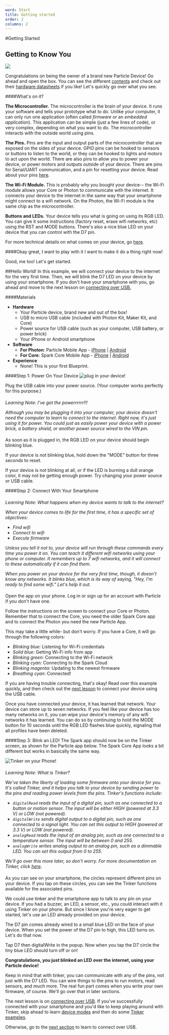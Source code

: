 ```yaml
---
word: Start
title: Getting started
order: 2
columns: 2
---
```


#Getting Started

## Getting to Know You

![]({{assets}}/images/family-portrait.png)

Congratulations on being the owner of a brand new Particle Device! Go ahead and open the box. You can see the different [contents](/datasheets/kits) and check out their [hardware datasheets](/datasheets) if you like! Let's quickly go over what you see.

####What's on it?

**The Microcontroller.** The microcontroller is the brain of your device. It runs your software and tells your prototype what to do. Unlike your computer, it can only run one application (often called *firmware* or an *embedded application*). This application can be simple (just a few lines of code), or very complex, depending on what you want to do. The microcontroller interacts with the outside world using pins.

**The Pins.** Pins are the input and output parts of the microcontroller that are exposed on the sides of your device. GPIO pins can be hooked to sensors or buttons to listen to the world, or they can be hooked to lights and motors to act upon the world. There are also pins to allow you to power your device, or power motors and outputs outside of your device. There are pins for Serial/UART communication, and a pin for resetting your device. Read about your pins [here](http://docs.spark.io/hardware/#spark-core-datasheet-pins-and-i-o).

**The Wi-Fi Module.** This is probably why you bought your device-- the Wi-Fi module allows your Core or Photon to communicate with the internet. It connects your device to the internet in the same way that your smartphone might connect to a wifi network. On the Photon, the Wi-Fi module is the same chip as the microcontroller.

**Buttons and LEDs.** Your device tells you what is going on using its RGB LED. You can give it some instructions (factory reset, erase wifi networks, etc) using the RST and MODE buttons. There's also a nice blue LED on your device that you can control with the D7 pin.

For more technical details on what comes on your device, go [here](/datasheets).

####Okay great, I want to play with it I want to make it do a thing right now!

Good, me too! Let's get started.

##Hello World!
In this example, we will connect your device to the internet for the very first time. Then, we will blink the D7 LED on your device by using your smartphone. If you don't have your smartphone with you, go ahead and move to the next lesson on [connecting over USB.](/guide/photon/connect)

####Materials
* **Hardware**
    * Your Particle device, brand new and out of the box!
    * USB to micro USB cable (included with Photon Kit, Maker Kit, and Core)
    * Power source for USB cable (such as your computer, USB battery, or power brick)
    * Your iPhone or Android smartphone
* **Software**
    * **For Photon**: Particle Mobile App - [iPhone](https://itunes.apple.com/us/app/particle-build-photon-electron/id991459054?ls=1&mt=8) | [Android](https://play.google.com/store/apps/details?id=io.particle.android.app)
    * **For Core**: Spark Core Mobile App - [iPhone](https://itunes.apple.com/us/app/spark-core/id760157884) | [Android](https://play.google.com/store/apps/details?id=io.spark.core.android)
* **Experience**
    * None! This is your first Blueprint.

####Step 1: Power On Your Device
![plug in your device!]({{assets}}/images/photon-plugged-in.jpg)

Plug the USB cable into your power source. (Your computer works perfectly for this purpose.)

#### 
*Learning Note: I've got the powerrrrrr!!!*

*Although you may be plugging it into your computer,  your device doesn't need the computer to learn to connect to the internet. Right now, it's just using it for power. You could just as easily power your device with a power brick, a battery shield, or another power source wired to the VIN pin.*
#### 

As soon as it is plugged in, the RGB LED on your device should begin blinking blue.

If your device is not blinking blue, hold down the "MODE" button for three seconds to reset.

If your device is not blinking at all, or if the LED is burning a dull orange color, it may not be getting enough power. Try changing your power source or USB cable.

####Step 2: Connect With Your Smartphone

#### 
*Learning Note: What happens when my device wants to talk to the internet?*

*When your device comes to life for the first time, it has a specific set of objectives:*
* *Find wifi*
* *Connect to wifi*
* *Execute firmware*

*Unless you tell it not to, your device will run through these commands every time you power it on. You can teach it different wifi networks using your phone or computer. It remembers up to 7 wifi networks, and it will connect to these automatically if it can find them.*

*When you power on your device for the very first time, though, it doesn't know any networks. It blinks blue, which is its way of saying, "Hey, I'm ready to find some wifi." Let's help it out.*
#### 

Open the app on your phone. Log in or sign up for an account with Particle if you don't have one.

Follow the instructions on the screen to connect your Core or Photon. Remember that to connect the Core, you need the older Spark Core app and to connect the Photon you need the new Particle App.

This may take a little while- but don't worry. If you have a Core, it will go through the following colors:

* *Blinking blue:* Listening for Wi-Fi credentials
* *Solid blue:* Getting Wi-Fi info from app
* *Blinking green:* Connecting to the Wi-Fi network
* *Blinking cyan:* Connecting to the Spark Cloud
* *Blinking magenta:* Updating to the newest firmware
* *Breathing cyan:* Connected!

If you are having trouble connecting, that's okay! Read over this example quickly, and then check out the [next lesson](/guide/photon/connect) to connect your device using the USB cable.

Once you have connected your device, it has learned that network. Your device can store up to seven networks. If you feel like your device has too many networks on it, you can wipe your device's memory of any wifi networks it has learned. You can do so by continuing to hold the MODE button for 10 seconds until the RGB LED flashes blue quickly, signaling that all profiles have been deleted.

####Step 3: Blink an LED!
The Spark app should now be on the Tinker screen, as shown for the Particle app below. The Spark Core App looks a bit different but works in basically the same way.

![Tinker on your Phone!]({{assets}}/images/tinker.png)

#### 
*Learning Note: What is Tinker?*

*We've taken the liberty of loading some firmware onto your device for you. It's called Tinker, and it helps you talk to your device by sending power to the pins and reading power levels from the pins. Tinker's functions include:*
* *`digitalRead` reads the input of a digital pin, such as one connected to a button or motion sensor. The input will be either HIGH (powered at 3.3 V) or LOW (not powered).*
* *`digitalWrite` sends digital output to a digital pin, such as one connected to a signal light. You can set this output to HIGH (powered at 3.3 V) or LOW (not powered).*
* *`analogRead` reads the input of an analog pin, such as one connected to a temperature sensor. The input will be between 0 and 255.*
* *`analogWrite` writes analog output to an analog pin, such as a dimmable LED. You can set this output from 0 to 255.*

*We'll go over this more later, so don't worry. For more documentation on Tinker, click [here](/guide/tinker).*
#### 

As you can see on your smartphone, the circles represent different pins on your device. If you tap on these circles, you can see the Tinker functions available for the associated pins.

We could use tinker and the smartphone app to talk to any pin on your device. If you had a buzzer, an LED, a sensor, etc., you could interact with it using Tinker on your phone. But since I know you're very eager to get started, let's use an LED already provided on your device.

The D7 pin comes already wired to a small blue LED on the face of your device. When you set the power of the D7 pin to high, this LED turns on. Let's do that now.

Tap D7 then digitalWrite in the popup. Now when you tap the D7 circle the tiny blue LED should turn off or on!

**Congratulations, you just blinked an LED over the internet, using your Particle device!**


Keep in mind that with tinker, you can communicate with any of the pins, not just with the D7 LED. You can wire things to the pins to run motors, read sensors, and much more. The real fun part comes when you write your own firmware, of course. We'll go over that in later sections.

The next lesson is on [connecting over USB](/guide/photon/connect). If you've successfully connected with your smartphone and you'd like to keep playing around with Tinker, skip ahead to learn [device modes](/guide/photon/modes) and then do some [Tinker examples](/guide/photon/tinker).

Otherwise, go to the [next section](/guide/photon/connect) to learn to connect over USB.
